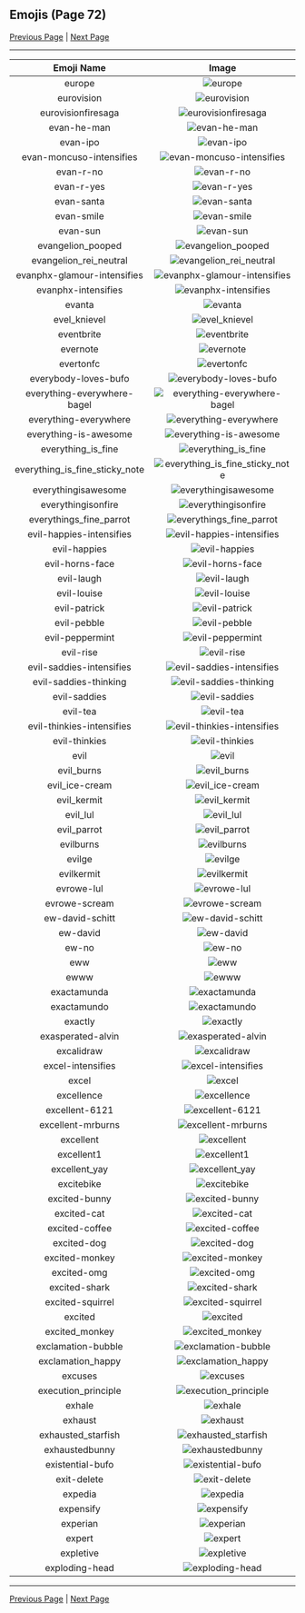 
## Emojis (Page 72)

[Previous Page](/docs/hc/page-e-0071.md)
  | [Next Page](/docs/hc/page-e-0073.md)

<hr />

|Emoji Name|Image|
| :-: | :-: |
|europe| ![europe](/emojis/hc/europe.png)|
|eurovision| ![eurovision](/emojis/hc/eurovision.jpg)|
|eurovisionfiresaga| ![eurovisionfiresaga](/emojis/hc/eurovisionfiresaga.jpg)|
|evan-he-man| ![evan-he-man](/emojis/hc/evan-he-man.png)|
|evan-ipo| ![evan-ipo](/emojis/hc/evan-ipo.jpg)|
|evan-moncuso-intensifies| ![evan-moncuso-intensifies](/emojis/hc/evan-moncuso-intensifies.gif)|
|evan-r-no| ![evan-r-no](/emojis/hc/evan-r-no.gif)|
|evan-r-yes| ![evan-r-yes](/emojis/hc/evan-r-yes.gif)|
|evan-santa| ![evan-santa](/emojis/hc/evan-santa.jpg)|
|evan-smile| ![evan-smile](/emojis/hc/evan-smile.png)|
|evan-sun| ![evan-sun](/emojis/hc/evan-sun.png)|
|evangelion_pooped| ![evangelion_pooped](/emojis/hc/evangelion_pooped.png)|
|evangelion_rei_neutral| ![evangelion_rei_neutral](/emojis/hc/evangelion_rei_neutral.png)|
|evanphx-glamour-intensifies| ![evanphx-glamour-intensifies](/emojis/hc/evanphx-glamour-intensifies.gif)|
|evanphx-intensifies| ![evanphx-intensifies](/emojis/hc/evanphx-intensifies.gif)|
|evanta| ![evanta](/emojis/hc/evanta.png)|
|evel_knievel| ![evel_knievel](/emojis/hc/evel_knievel.jpg)|
|eventbrite| ![eventbrite](/emojis/hc/eventbrite.png)|
|evernote| ![evernote](/emojis/hc/evernote.png)|
|evertonfc| ![evertonfc](/emojis/hc/evertonfc.png)|
|everybody-loves-bufo| ![everybody-loves-bufo](/emojis/hc/everybody-loves-bufo.png)|
|everything-everywhere-bagel| ![everything-everywhere-bagel](/emojis/hc/everything-everywhere-bagel.png)|
|everything-everywhere| ![everything-everywhere](/emojis/hc/everything-everywhere.png)|
|everything-is-awesome| ![everything-is-awesome](/emojis/hc/everything-is-awesome.png)|
|everything_is_fine| ![everything_is_fine](/emojis/hc/everything_is_fine.gif)|
|everything_is_fine_sticky_note| ![everything_is_fine_sticky_note](/emojis/hc/everything_is_fine_sticky_note.png)|
|everythingisawesome| ![everythingisawesome](/emojis/hc/everythingisawesome.png)|
|everythingisonfire| ![everythingisonfire](/emojis/hc/everythingisonfire.gif)|
|everythings_fine_parrot| ![everythings_fine_parrot](/emojis/hc/everythings_fine_parrot.gif)|
|evil-happies-intensifies| ![evil-happies-intensifies](/emojis/hc/evil-happies-intensifies.gif)|
|evil-happies| ![evil-happies](/emojis/hc/evil-happies.png)|
|evil-horns-face| ![evil-horns-face](/emojis/hc/evil-horns-face.gif)|
|evil-laugh| ![evil-laugh](/emojis/hc/evil-laugh.gif)|
|evil-louise| ![evil-louise](/emojis/hc/evil-louise.gif)|
|evil-patrick| ![evil-patrick](/emojis/hc/evil-patrick.png)|
|evil-pebble| ![evil-pebble](/emojis/hc/evil-pebble.png)|
|evil-peppermint| ![evil-peppermint](/emojis/hc/evil-peppermint.png)|
|evil-rise| ![evil-rise](/emojis/hc/evil-rise.gif)|
|evil-saddies-intensifies| ![evil-saddies-intensifies](/emojis/hc/evil-saddies-intensifies.gif)|
|evil-saddies-thinking| ![evil-saddies-thinking](/emojis/hc/evil-saddies-thinking.png)|
|evil-saddies| ![evil-saddies](/emojis/hc/evil-saddies.png)|
|evil-tea| ![evil-tea](/emojis/hc/evil-tea.png)|
|evil-thinkies-intensifies| ![evil-thinkies-intensifies](/emojis/hc/evil-thinkies-intensifies.gif)|
|evil-thinkies| ![evil-thinkies](/emojis/hc/evil-thinkies.png)|
|evil| ![evil](/emojis/hc/evil.png)|
|evil_burns| ![evil_burns](/emojis/hc/evil_burns.png)|
|evil_ice-cream| ![evil_ice-cream](/emojis/hc/evil_ice-cream.gif)|
|evil_kermit| ![evil_kermit](/emojis/hc/evil_kermit.png)|
|evil_lul| ![evil_lul](/emojis/hc/evil_lul.png)|
|evil_parrot| ![evil_parrot](/emojis/hc/evil_parrot.gif)|
|evilburns| ![evilburns](/emojis/hc/evilburns.png)|
|evilge| ![evilge](/emojis/hc/evilge.gif)|
|evilkermit| ![evilkermit](/emojis/hc/evilkermit.png)|
|evrowe-lul| ![evrowe-lul](/emojis/hc/evrowe-lul.png)|
|evrowe-scream| ![evrowe-scream](/emojis/hc/evrowe-scream.png)|
|ew-david-schitt| ![ew-david-schitt](/emojis/hc/ew-david-schitt.png)|
|ew-david| ![ew-david](/emojis/hc/ew-david.gif)|
|ew-no| ![ew-no](/emojis/hc/ew-no.png)|
|eww| ![eww](/emojis/hc/eww.gif)|
|ewww| ![ewww](/emojis/hc/ewww.png)|
|exactamunda| ![exactamunda](/emojis/hc/exactamunda.png)|
|exactamundo| ![exactamundo](/emojis/hc/exactamundo.jpg)|
|exactly| ![exactly](/emojis/hc/exactly.png)|
|exasperated-alvin| ![exasperated-alvin](/emojis/hc/exasperated-alvin.png)|
|excalidraw| ![excalidraw](/emojis/hc/excalidraw.png)|
|excel-intensifies| ![excel-intensifies](/emojis/hc/excel-intensifies.gif)|
|excel| ![excel](/emojis/hc/excel.png)|
|excellence| ![excellence](/emojis/hc/excellence.png)|
|excellent-6121| ![excellent-6121](/emojis/hc/excellent-6121.png)|
|excellent-mrburns| ![excellent-mrburns](/emojis/hc/excellent-mrburns.gif)|
|excellent| ![excellent](/emojis/hc/excellent.png)|
|excellent1| ![excellent1](/emojis/hc/excellent1.jpg)|
|excellent_yay| ![excellent_yay](/emojis/hc/excellent_yay.gif)|
|excitebike| ![excitebike](/emojis/hc/excitebike.gif)|
|excited-bunny| ![excited-bunny](/emojis/hc/excited-bunny.gif)|
|excited-cat| ![excited-cat](/emojis/hc/excited-cat.gif)|
|excited-coffee| ![excited-coffee](/emojis/hc/excited-coffee.gif)|
|excited-dog| ![excited-dog](/emojis/hc/excited-dog.gif)|
|excited-monkey| ![excited-monkey](/emojis/hc/excited-monkey.gif)|
|excited-omg| ![excited-omg](/emojis/hc/excited-omg.gif)|
|excited-shark| ![excited-shark](/emojis/hc/excited-shark.png)|
|excited-squirrel| ![excited-squirrel](/emojis/hc/excited-squirrel.gif)|
|excited| ![excited](/emojis/hc/excited.gif)|
|excited_monkey| ![excited_monkey](/emojis/hc/excited_monkey.gif)|
|exclamation-bubble| ![exclamation-bubble](/emojis/hc/exclamation-bubble.gif)|
|exclamation_happy| ![exclamation_happy](/emojis/hc/exclamation_happy.gif)|
|excuses| ![excuses](/emojis/hc/excuses.png)|
|execution_principle| ![execution_principle](/emojis/hc/execution_principle.png)|
|exhale| ![exhale](/emojis/hc/exhale.png)|
|exhaust| ![exhaust](/emojis/hc/exhaust.jpg)|
|exhausted_starfish| ![exhausted_starfish](/emojis/hc/exhausted_starfish.png)|
|exhaustedbunny| ![exhaustedbunny](/emojis/hc/exhaustedbunny.png)|
|existential-bufo| ![existential-bufo](/emojis/hc/existential-bufo.gif)|
|exit-delete| ![exit-delete](/emojis/hc/exit-delete.gif)|
|expedia| ![expedia](/emojis/hc/expedia.png)|
|expensify| ![expensify](/emojis/hc/expensify.png)|
|experian| ![experian](/emojis/hc/experian.jpg)|
|expert| ![expert](/emojis/hc/expert.gif)|
|expletive| ![expletive](/emojis/hc/expletive.png)|
|exploding-head| ![exploding-head](/emojis/hc/exploding-head.gif)|

<hr/>

[Previous Page](/docs/hc/page-e-0071.md)
  | [Next Page](/docs/hc/page-e-0073.md)